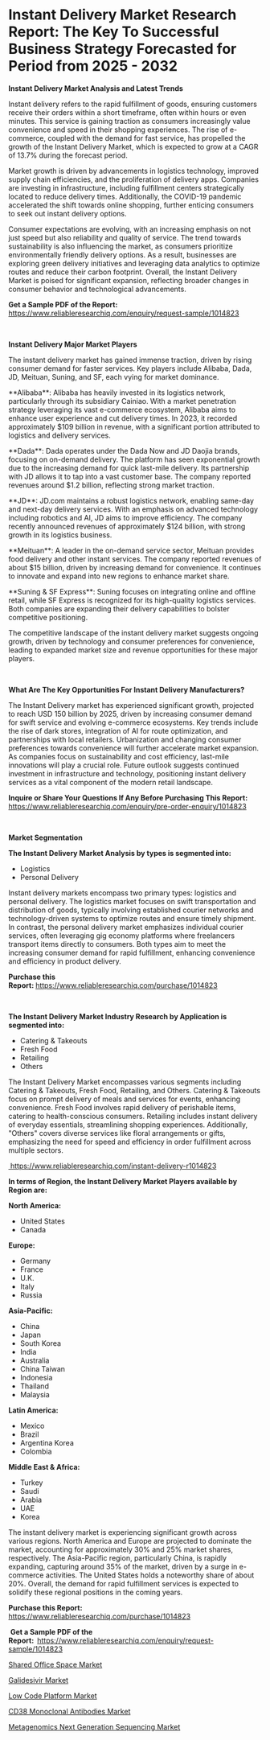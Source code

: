 <p><h1>Instant Delivery Market Research Report: The Key To Successful Business Strategy Forecasted for Period from 2025 - 2032</h1></p><p><strong>Instant Delivery Market Analysis and Latest Trends</strong></p>
<p><p>Instant delivery refers to the rapid fulfillment of goods, ensuring customers receive their orders within a short timeframe, often within hours or even minutes. This service is gaining traction as consumers increasingly value convenience and speed in their shopping experiences. The rise of e-commerce, coupled with the demand for fast service, has propelled the growth of the Instant Delivery Market, which is expected to grow at a CAGR of 13.7% during the forecast period.</p><p>Market growth is driven by advancements in logistics technology, improved supply chain efficiencies, and the proliferation of delivery apps. Companies are investing in infrastructure, including fulfillment centers strategically located to reduce delivery times. Additionally, the COVID-19 pandemic accelerated the shift towards online shopping, further enticing consumers to seek out instant delivery options.</p><p>Consumer expectations are evolving, with an increasing emphasis on not just speed but also reliability and quality of service. The trend towards sustainability is also influencing the market, as consumers prioritize environmentally friendly delivery options. As a result, businesses are exploring green delivery initiatives and leveraging data analytics to optimize routes and reduce their carbon footprint. Overall, the Instant Delivery Market is poised for significant expansion, reflecting broader changes in consumer behavior and technological advancements.</p></p>
<p><strong>Get a Sample PDF of the Report:&nbsp;</strong> <a href="https://www.reliableresearchiq.com/enquiry/request-sample/1014823?utm_campaign=1870&utm_medium=2&utm_source=Github&utm_content=ia&utm_term=06032025&utm_id=instant-delivery">https://www.reliableresearchiq.com/enquiry/request-sample/1014823</a></p>
<p>&nbsp;</p>
<p><strong>Instant Delivery Major Market Players</strong></p>
<p><p>The instant delivery market has gained immense traction, driven by rising consumer demand for faster services. Key players include Alibaba, Dada, JD, Meituan, Suning, and SF, each vying for market dominance.</p><p>**Alibaba**: Alibaba has heavily invested in its logistics network, particularly through its subsidiary Cainiao. With a market penetration strategy leveraging its vast e-commerce ecosystem, Alibaba aims to enhance user experience and cut delivery times. In 2023, it recorded approximately $109 billion in revenue, with a significant portion attributed to logistics and delivery services.</p><p>**Dada**: Dada operates under the Dada Now and JD Daojia brands, focusing on on-demand delivery. The platform has seen exponential growth due to the increasing demand for quick last-mile delivery. Its partnership with JD allows it to tap into a vast customer base. The company reported revenues around $1.2 billion, reflecting strong market traction.</p><p>**JD**: JD.com maintains a robust logistics network, enabling same-day and next-day delivery services. With an emphasis on advanced technology including robotics and AI, JD aims to improve efficiency. The company recently announced revenues of approximately $124 billion, with strong growth in its logistics business.</p><p>**Meituan**: A leader in the on-demand service sector, Meituan provides food delivery and other instant services. The company reported revenues of about $15 billion, driven by increasing demand for convenience. It continues to innovate and expand into new regions to enhance market share.</p><p>**Suning & SF Express**: Suning focuses on integrating online and offline retail, while SF Express is recognized for its high-quality logistics services. Both companies are expanding their delivery capabilities to bolster competitive positioning.</p><p>The competitive landscape of the instant delivery market suggests ongoing growth, driven by technology and consumer preferences for convenience, leading to expanded market size and revenue opportunities for these major players.</p></p>
<p>&nbsp;</p>
<p><strong>What Are The Key Opportunities For Instant Delivery Manufacturers?</strong></p>
<p><p>The Instant Delivery market has experienced significant growth, projected to reach USD 150 billion by 2025, driven by increasing consumer demand for swift service and evolving e-commerce ecosystems. Key trends include the rise of dark stores, integration of AI for route optimization, and partnerships with local retailers. Urbanization and changing consumer preferences towards convenience will further accelerate market expansion. As companies focus on sustainability and cost efficiency, last-mile innovations will play a crucial role. Future outlook suggests continued investment in infrastructure and technology, positioning instant delivery services as a vital component of the modern retail landscape.</p></p>
<p><strong>Inquire or Share Your Questions If Any Before Purchasing This Report:</strong> <a href="https://www.reliableresearchiq.com/enquiry/pre-order-enquiry/1014823?utm_campaign=1870&utm_medium=2&utm_source=Github&utm_content=ia&utm_term=06032025&utm_id=instant-delivery">https://www.reliableresearchiq.com/enquiry/pre-order-enquiry/1014823</a></p>
<p>&nbsp;</p>
<p><strong>Market Segmentation</strong></p>
<p><strong>The Instant Delivery Market Analysis by types is segmented into:</strong></p>
<p><ul><li>Logistics</li><li>Personal Delivery</li></ul></p>
<p><p>Instant delivery markets encompass two primary types: logistics and personal delivery. The logistics market focuses on swift transportation and distribution of goods, typically involving established courier networks and technology-driven systems to optimize routes and ensure timely shipment. In contrast, the personal delivery market emphasizes individual courier services, often leveraging gig economy platforms where freelancers transport items directly to consumers. Both types aim to meet the increasing consumer demand for rapid fulfillment, enhancing convenience and efficiency in product delivery.</p></p>
<p><strong>Purchase this Report:&nbsp;</strong><a href="https://www.reliableresearchiq.com/purchase/1014823?utm_campaign=1870&utm_medium=2&utm_source=Github&utm_content=ia&utm_term=06032025&utm_id=instant-delivery">https://www.reliableresearchiq.com/purchase/1014823</a></p>
<p>&nbsp;</p>
<p><strong>The Instant Delivery Market Industry Research by Application is segmented into:</strong></p>
<p><ul><li>Catering & Takeouts</li><li>Fresh Food</li><li>Retailing</li><li>Others</li></ul></p>
<p><p>The Instant Delivery Market encompasses various segments including Catering & Takeouts, Fresh Food, Retailing, and Others. Catering & Takeouts focus on prompt delivery of meals and services for events, enhancing convenience. Fresh Food involves rapid delivery of perishable items, catering to health-conscious consumers. Retailing includes instant delivery of everyday essentials, streamlining shopping experiences. Additionally, "Others" covers diverse services like floral arrangements or gifts, emphasizing the need for speed and efficiency in order fulfillment across multiple sectors.</p></p>
<p><a href="https://www.reliableresearchiq.com/instant-delivery-r1014823?utm_campaign=1870&utm_medium=2&utm_source=Github&utm_content=ia&utm_term=06032025&utm_id=instant-delivery">&nbsp;https://www.reliableresearchiq.com/instant-delivery-r1014823</a></p>
<p><strong>In terms of Region, the Instant Delivery Market Players available by Region are:</strong></p>
<p>
    <p> <strong> North America: </strong>
        <ul>
            <li>United States</li>
            <li>Canada</li>
        </ul>
        </p> 
    <p> <strong> Europe: </strong>
        <ul>
            <li>Germany</li>
            <li>France</li>
            <li>U.K.</li>
            <li>Italy</li>
            <li>Russia</li>
        </ul>
        </p> 
    <p> <strong> Asia-Pacific: </strong>
        <ul>
            <li>China</li>
            <li>Japan</li>
            <li>South Korea</li>
            <li>India</li>
            <li>Australia</li>
            <li>China Taiwan</li>
            <li>Indonesia</li>
            <li>Thailand</li>
            <li>Malaysia</li>
        </ul>
        </p> 
    <p> <strong> Latin America: </strong>
        <ul>
            <li>Mexico</li>
            <li>Brazil</li>
            <li>Argentina Korea</li>
            <li>Colombia</li>
        </ul>
        </p> 
    <p> <strong> Middle East & Africa: </strong>
        <ul>
            <li>Turkey</li>
            <li>Saudi</li>
            <li>Arabia</li>
            <li>UAE</li>
            <li>Korea</li>
        </ul>
    </p>
    </p>
<p><p>The instant delivery market is experiencing significant growth across various regions. North America and Europe are projected to dominate the market, accounting for approximately 30% and 25% market shares, respectively. The Asia-Pacific region, particularly China, is rapidly expanding, capturing around 35% of the market, driven by a surge in e-commerce activities. The United States holds a noteworthy share of about 20%. Overall, the demand for rapid fulfillment services is expected to solidify these regional positions in the coming years.</p></p>
<p><strong>Purchase this Report: </strong><a href="https://www.reliableresearchiq.com/purchase/1014823?utm_campaign=1870&utm_medium=2&utm_source=Github&utm_content=ia&utm_term=06032025&utm_id=instant-delivery">https://www.reliableresearchiq.com/purchase/1014823</a></p>
<p>&nbsp;<strong>Get a Sample PDF of the Report:&nbsp;&nbsp;</strong><a href="https://www.reliableresearchiq.com/enquiry/request-sample/1014823?utm_campaign=1870&utm_medium=2&utm_source=Github&utm_content=ia&utm_term=06032025&utm_id=instant-delivery">https://www.reliableresearchiq.com/enquiry/request-sample/1014823</a></p>
<p><strong></strong></p>
<p><p><a href="https://github.com/marteyfito9/Market-Research-Report-List-1/blob/main/shared-office-space-market.md?utm_campaign=1870&utm_medium=2&utm_source=Github&utm_content=ia&utm_term=06032025&utm_id=instant-delivery">Shared Office Space Market</a></p><p><a href="https://github.com/saguegrody74/Market-Research-Report-List-1/blob/main/galidesivir-market.md?utm_campaign=1870&utm_medium=2&utm_source=Github&utm_content=ia&utm_term=06032025&utm_id=instant-delivery">Galidesivir Market</a></p><p><a href="https://github.com/yuukoleuda/Market-Research-Report-List-1/blob/main/low-code-platform-market.md?utm_campaign=1870&utm_medium=2&utm_source=Github&utm_content=ia&utm_term=06032025&utm_id=instant-delivery">Low Code Platform Market</a></p><p><a href="https://github.com/tornapruttuz/Market-Research-Report-List-1/blob/main/cd38-monoclonal-antibodies-market.md?utm_campaign=1870&utm_medium=2&utm_source=Github&utm_content=ia&utm_term=06032025&utm_id=instant-delivery">CD38 Monoclonal Antibodies Market</a></p><p><a href="https://github.com/fungkychiman/Market-Research-Report-List-1/blob/main/metagenomics-next-generation-sequencing-market.md?utm_campaign=1870&utm_medium=2&utm_source=Github&utm_content=ia&utm_term=06032025&utm_id=instant-delivery">Metagenomics Next Generation Sequencing Market</a></p></p>
